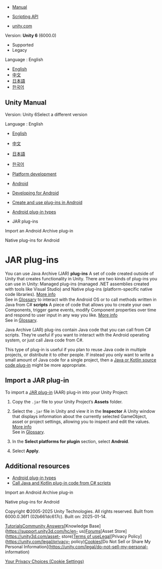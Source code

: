 [](https://docs.unity3d.com)

  * [Manual](../Manual/index.html)
  * [Scripting API](../ScriptReference/index.html)

  * [unity.com](https://unity.com/)

Version: **Unity 6** (6000.0)

  * Supported
  * Legacy

Language : English

  * [English](/Manual/AndroidJARPlugins.html)
  * [中文](/cn/current/Manual/AndroidJARPlugins.html)
  * [日本語](/ja/current/Manual/AndroidJARPlugins.html)
  * [한국어](/kr/current/Manual/AndroidJARPlugins.html)

[](https://docs.unity3d.com)

## Unity Manual

Version: Unity 6Select a different version

Language : English

  * [English](/Manual/AndroidJARPlugins.html)
  * [中文](/cn/current/Manual/AndroidJARPlugins.html)
  * [日本語](/ja/current/Manual/AndroidJARPlugins.html)
  * [한국어](/kr/current/Manual/AndroidJARPlugins.html)

  * [Platform development ](PlatformSpecific.html)
  * [Android](android.html)
  * [Developing for Android](android-developing.html)
  * [Create and use plug-ins in Android](PluginsForAndroid.html)
  * [Android plug-in types](android-plugin-types.html)
  * JAR plug-ins

[](android-aar-import.html)

Import an Android Archive plug-in

[](AndroidNativePlugins.html)

Native plug-ins for Android

# JAR plug-ins

You can use Java Archive (JAR) **plug-ins** A set of code created outside of
Unity that creates functionality in Unity. There are two kinds of plug-ins you
can use in Unity: Managed plug-ins (managed .NET assemblies created with tools
like Visual Studio) and Native plug-ins (platform-specific native code
libraries). [More info](./plug-ins.html)  
See in [Glossary](Glossary.html#Plug-in) to interact with the Android OS or to
call methods written in Java from C# **scripts** A piece of code that allows
you to create your own Components, trigger game events, modify Component
properties over time and respond to user input in any way you like. [More
info](creating-scripts.html)  
See in [Glossary](Glossary.html#Scripts).

Java Archive (JAR) plug-ins contain Java code that you can call from C#
scripts. They’re useful if you want to interact with the Android operating
system, or just call Java code from C#.

This type of plug-in is useful if you plan to reuse Java code in multiple
projects, or distribute it to other people. If instead you only want to write
a small amount of Java code for a single project, then a [Java or Kotlin
source code plug-in](AndroidJavaSourcePlugins.html) might be more appropriate.

## Import a JAR plug-in

To import a [JAR plug-in](AndroidJARPlugins.html) (AAR) plug-in into your
Unity Project:

  1. Copy the `.jar` file to your Unity Project’s **Assets** folder.
  2. Select the `.jar` file in Unity and view it in the **Inspector** A Unity window that displays information about the currently selected GameObject, asset or project settings, allowing you to inspect and edit the values. [More info](UsingTheInspector.html)  
See in [Glossary](Glossary.html#Inspector).

  3. In the **Select platforms for plugin** section, select **Android**.
  4. Select **Apply**.

## Additional resources

  * [Android plug-in types](android-plugin-types.html)
  * [Call Java and Kotlin plug-in code from C# scripts](android-plugins-java-code-from-c-sharp.html)

[](android-aar-import.html)

Import an Android Archive plug-in

[](AndroidNativePlugins.html)

Native plug-ins for Android

Copyright ©2005-2025 Unity Technologies. All rights reserved. Built from
6000.0.36f1 (02b661dc617c). Built on: 2025-01-14.

[Tutorials](https://learn.unity.com/)[Community
Answers](https://answers.unity3d.com)[Knowledge
Base](https://support.unity3d.com/hc/en-
us)[Forums](https://forum.unity3d.com)[Asset Store](https://unity3d.com/asset-
store)[Terms of
use](https://docs.unity3d.com/Manual/TermsOfUse.html)[Legal](https://unity.com/legal)[Privacy
Policy](https://unity.com/legal/privacy-
policy)[Cookies](https://unity.com/legal/cookie-policy)[Do Not Sell or Share
My Personal Information](https://unity.com/legal/do-not-sell-my-personal-
information)

[Your Privacy Choices (Cookie Settings)](javascript:void\(0\);)

